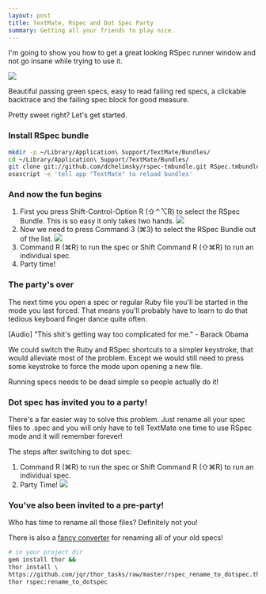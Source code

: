 ```yaml
---
layout: post
title: TextMate, Rspec and Dot Spec Party
summary: Getting all your friends to play nice.
---
```


I'm going to show you how to get a great looking RSpec runner window and not go insane while trying to use it.

<img src="/images/posts/rspec_runner.jpg" />

Beautiful passing green specs, easy to read failing red specs, a clickable backtrace and the failing spec block for good measure.

Pretty sweet right? Let's get started.

<h3>Install RSpec bundle</h3>

```sh
mkdir -p ~/Library/Application\ Support/TextMate/Bundles/
cd ~/Library/Application\ Support/TextMate/Bundles/
git clone git://github.com/dchelimsky/rspec-tmbundle.git RSpec.tmbundle
osascript -e 'tell app "TextMate" to reload bundles'
```

<h3>And now the fun begins</h3>

<ol>
  <li>First you press Shift-Control-Option R (⇧⌃⌥R) to select the RSpec Bundle. This is so easy it only takes two hands.
    <img src="/images/posts/shift_control_option_r.jpg"></li>
  <li>Now we need to press Command 3 (⌘3) to select the RSpec Bundle out of the list.
    <img src="/images/posts/mode_select_r.png" /></li>
  <li>Command R (⌘R) to run the spec or Shift Command R (⇧⌘R) to run an individual spec.</li>
  <li>Party time!</li>
</ol>

<h3>The party's over</h3>

The next time you open a spec or regular Ruby file you'll be started in the mode you last forced. That means you'll probably have to learn to do that tedious keyboard finger dance quite often.

<script type="text/javascript" src="/javascripts/audio-player.js"></script>
<script type="text/javascript">
  AudioPlayer.setup("/media/player.swf", {
    width: 290
  });
</script>

<p class="audio" id="obama_complicated">[Audio] "This shit's getting way too complicated for me." - Barack Obama</p>
<script type="text/javascript">
  AudioPlayer.embed("obama_complicated", {soundFile: "/media/obama_complicated.mp3"});
</script>


We could switch the Ruby and RSpec shortcuts to a simpler keystroke, that would alleviate most of the problem. Except we would still need to press some keystroke to force the mode upon opening a new file.

Running specs needs to be dead simple so people actually do it!

<h3>Dot spec has invited you to a party!</h3>

There's a far easier way to solve this problem. Just rename all your spec files to .spec and you will only have to tell TextMate one time to use RSpec mode and it will remember forever!

The steps after switching to dot spec:

<ol>
  <li>Command R (⌘R) to run the spec or Shift Command R (⇧⌘R) to run an individual spec.</li>
  <li>Party Time!
    <img src="http://www.scienceyear.com/parents/party_time/images/party_time_top.gif" /></li>
</ol>

<h3>You've also been invited to a pre-party!</h3>

Who has time to rename all those files? Definitely not you!

There is also a <a href="https://github.com/jqr/thor_tasks/raw/master/rspec_rename_to_dotspec.thor">fancy converter</a> for renaming all of your old specs!


```sh
# in your project dir
gem install thor &&
thor install \
https://github.com/jqr/thor_tasks/raw/master/rspec_rename_to_dotspec.thor &&
thor rspec:rename_to_dotspec
```
